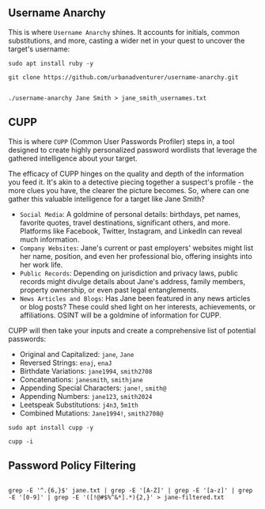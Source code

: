 
## Username Anarchy
This is where `Username Anarchy` shines. It accounts for initials, common substitutions, and more, casting a wider net in your quest to uncover the target's username:

```shell-session
sudo apt install ruby -y
```

```shell-session
git clone https://github.com/urbanadventurer/username-anarchy.git
```

```shell-session

./username-anarchy Jane Smith > jane_smith_usernames.txt
```

## CUPP

This is where `CUPP` (Common User Passwords Profiler) steps in, a tool designed to create highly personalized password wordlists that leverage the gathered intelligence about your target.

The efficacy of CUPP hinges on the quality and depth of the information you feed it. It's akin to a detective piecing together a suspect's profile - the more clues you have, the clearer the picture becomes. So, where can one gather this valuable intelligence for a target like Jane Smith?

- `Social Media`: A goldmine of personal details: birthdays, pet names, favorite quotes, travel destinations, significant others, and more. Platforms like Facebook, Twitter, Instagram, and LinkedIn can reveal much information.
- `Company Websites`: Jane's current or past employers' websites might list her name, position, and even her professional bio, offering insights into her work life.
- `Public Records`: Depending on jurisdiction and privacy laws, public records might divulge details about Jane's address, family members, property ownership, or even past legal entanglements.
- `News Articles and Blogs`: Has Jane been featured in any news articles or blog posts? These could shed light on her interests, achievements, or affiliations.
OSINT will be a goldmine of information for CUPP.

CUPP will then take your inputs and create a comprehensive list of potential passwords:

- Original and Capitalized: `jane`, `Jane`
- Reversed Strings: `enaj`, `enaJ`
- Birthdate Variations: `jane1994`, `smith2708`
- Concatenations: `janesmith`, `smithjane`
- Appending Special Characters: `jane!`, `smith@`
- Appending Numbers: `jane123`, `smith2024`
- Leetspeak Substitutions: `j4n3`, `5m1th`
- Combined Mutations: `Jane1994!`, `smith2708@`


```shell-session
sudo apt install cupp -y
```
```shell-session
cupp -i
```

## Password Policy Filtering

```shell-session

grep -E '^.{6,}$' jane.txt | grep -E '[A-Z]' | grep -E '[a-z]' | grep -E '[0-9]' | grep -E '([!@#$%^&*].*){2,}' > jane-filtered.txt
```


